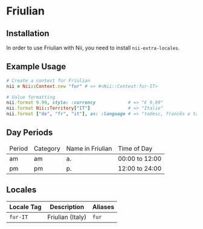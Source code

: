 <!-- This file has been generated. Source: src/docs/languages/_template.md.erb -->

# Friulian

## Installation

In order to use Friulian with Nii, you need to install `nii-extra-locales`.

## Example Usage

``` ruby
# Create a context for Friulian
nii = Nii::Context.new "fur" # => #<Nii::Context:fur-IT>

# Value formatting
nii.format 9.99, style: :currency            # => "€ 9,99"
nii.format Nii::Territory["IT"]              # => "Italie"
nii.format ["de", "fr", "it"], as: :language # => "todesc, francês e talian"
```

## Day Periods


<table>
  <thead>
    <tr>
      <td>Period</td>
      <td>Category</td>
      <td>Name in Friulian</td>
      <td>Time of Day</td>
    </tr>
  </thead>
  <tbody>
    <tr>
      <td>am</td>
      <td>am</td>
      <td>a.</td>
      <td>00:00 to 12:00</td>
    </tr>
    <tr>
      <td>pm</td>
      <td>pm</td>
      <td>p.</td>
      <td>12:00 to 24:00</td>
    </tr>
  </tbody>
</table>



## Locales

<table>
  <thead>
    <tr>
      <th>Locale Tag</th>
      <th>Description</th>
      <th>Aliases</th>
    </tr>
  </thead>
  <tbody>
    <tr>
      <td><code>fur-IT</code></td>
      <td>Friulian (Italy)</td>
      <td><code>fur</code></td>
    </tr>
  </tbody>
</table>


